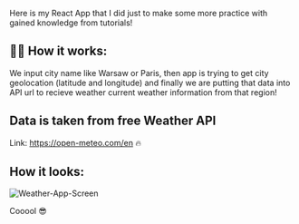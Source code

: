 Here is my React App that I did just to make some more practice with gained knowledge from tutorials!

## 🕵🏻 How it works:
We input city name like Warsaw or Paris, then app is trying to get city geolocation (latitude and longitude) and finally we are putting that data into API url to recieve weather current weather information from that region! 

## Data is taken from free Weather API
Link: https://open-meteo.com/en 🔥

## How it looks:
![Weather-App-Screen](https://user-images.githubusercontent.com/61027817/202840461-ec190ebd-6126-4bc8-a1ea-09518697c5c3.png)

Cooool 😎
